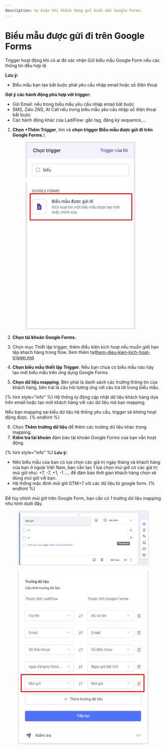 ```yaml
---
description: Sự kiện khi khách hàng gửi biểu mẫu Google Forms.
---
```


# Biểu mẫu được gửi đi trên Google Forms

Trigger hoạt động khi có ai đó xác nhận Gửi biểu mẫu Google Form nếu các thông tin đều hợp lệ.

**Lưu ý:**

* Biểu mẫu bạn tạo bắt buộc phải yêu cầu nhập email hoặc số điện thoại&#x20;

**Gợi ý các hành động phù hợp với trigger:**

* Gửi Email: nếu trong biểu mẫu yêu cầu nhập email bắt buộc
* SMS, Zalo ZNS, AI Call nếu trong biểu mẫu yêu cầu nhập số điện thoại bắt buộc
* Các hành động khác của LadiFlow: gắn tag, đăng ký sequence,...

1.  **Chọn +Thêm Trigger**, tìm và **chọn trigger Biểu mẫu được gửi đi trên Google Forms.**\


    <figure><img src="../../../.gitbook/assets/image (532).png" alt=""><figcaption></figcaption></figure>
2. **Chọn tài khoản Google Forms.**
3. Chọn mục Thiết lập trigger, thêm điều kiện kích hoạt nếu muốn giới hạn tệp khách hàng trong flow. Xem thêm tại[them-dieu-kien-kich-hoat-trigger.md](them-dieu-kien-kich-hoat-trigger.md "mention").
4. **Chọn biểu mẫu thiết lập Trigger**. Nếu bạn chưa có biểu mẫu nào hãy tạo mới biểu mẫu trên ứng dụng Google Forms.
5. **Chọn dữ liệu mapping**. Bên phải là danh sách các trường thông tin của khách hàng, bên trái là câu hỏi tương ứng với câu trả lời trong biểu mẫu.

{% hint style="info" %}
Hệ thống tự động cập nhật dữ liệu khách hàng dựa trên email hoặc tạo mới khách hàng với các dữ liệu mà bạn mapping.

Nếu bạn mapping sai kiểu dữ liệu hệ thống yêu cầu, trigger sẽ không hoạt động được.
{% endhint %}

6. Chọn **Thêm trường dữ liệu** để thêm các trường dữ liệu khác trong mapping.
7. **Kiểm tra tài khoản** đảm bảo tài khoản Google Forms của bạn vẫn hoạt động.

{% hint style="info" %}
**Lưu ý:**

* Nêú  biểu mẫu của bạn có lựa chọn các giá trị ngày tháng và khách hàng của bạn ở ngoài Việt Nam, bạn cần tạo 1 lựa chọn múi giờ có các giá trị múi giờ như: +7, -7, +1, -1 .... để đảm bảo thời gian khách hàng chọn sẽ đúng múi giờ với bạn.
* Hệ thống mặc định múi giờ GTM+7 với các dữ liệu từ google form.
{% endhint %}

Để tùy chỉnh múi giờ trên Google Form, bạn cần có 1 trường dữ liệu mapping như hình dưới đây.

<figure><img src="../../../.gitbook/assets/image (721).png" alt="" width="563"><figcaption></figcaption></figure>

<figure><img src="../../../.gitbook/assets/image (722).png" alt="" width="426"><figcaption></figcaption></figure>
